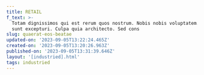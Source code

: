 ```yaml
---
title: RETAIL
f_text: >-
  Totam dignissimos qui est rerum quos nostrum. Nobis nobis voluptatem. Vero
  sunt excepturi. Culpa quia architecto. Sed cons
slug: quaerat-eos-beatae
updated-on: '2023-09-05T13:22:24.465Z'
created-on: '2023-09-05T13:20:26.963Z'
published-on: '2023-09-05T13:31:39.646Z'
layout: '[industried].html'
tags: industried
---
```



